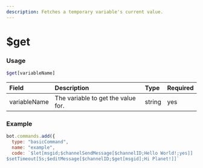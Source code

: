 ```yaml
---
description: Fetches a temporary variable's current value.
---
```


# $get
### Usage
```php
$get[variableName]
```

| Field | Description | Type | Required |
| :--- | :--- | :--- | :--- |
| variableName | The variable to get the value for. | string | yes

### Example
```javascript
bot.commands.add({
  type: "basicCommand",
  name: "example",
  code: `$let[msgid;$channelSendMessage[$channelID;Hello World!;yes]]
$setTimeout[5s;$editMessage[$channelID;$get[msgid];Hi Planet!]]`
 ```
